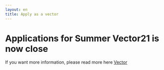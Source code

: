 ```yaml
---
layout: en
title: Apply as a vector
---
```


<h1>Applications for Summer Vector21 is now close </h1>


If you want more information, please read more here <a href="/vektor">Vector</a>
